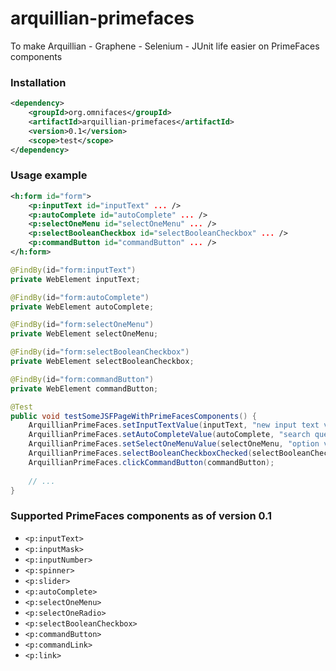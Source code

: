 # arquillian-primefaces
To make Arquillian - Graphene - Selenium - JUnit life easier on PrimeFaces components

### Installation

```XML
<dependency>
    <groupId>org.omnifaces</groupId>
    <artifactId>arquillian-primefaces</artifactId>
    <version>0.1</version>
    <scope>test</scope>
</dependency>
```

### Usage example

```XML
<h:form id="form">
    <p:inputText id="inputText" ... />
    <p:autoComplete id="autoComplete" ... />
    <p:selectOneMenu id="selectOneMenu" ... />
    <p:selectBooleanCheckbox id="selectBooleanCheckbox" ... />
    <p:commandButton id="commandButton" ... />
</h:form>
```

```Java
@FindBy(id="form:inputText")
private WebElement inputText;

@FindBy(id="form:autoComplete")
private WebElement autoComplete;

@FindBy(id="form:selectOneMenu")
private WebElement selectOneMenu;

@FindBy(id="form:selectBooleanCheckbox")
private WebElement selectBooleanCheckbox;

@FindBy(id="form:commandButton")
private WebElement commandButton;

@Test
public void testSomeJSFPageWithPrimeFacesComponents() {
    ArquillianPrimeFaces.setInputTextValue(inputText, "new input text value");
    ArquillianPrimeFaces.setAutoCompleteValue(autoComplete, "search query", "selected value");
    ArquillianPrimeFaces.setSelectOneMenuValue(selectOneMenu, "option value");
    ArquillianPrimeFaces.selectBooleanCheckboxChecked(selectBooleanCheckbox, true);
    ArquillianPrimeFaces.clickCommandButton(commandButton);
    
    // ...
}
```

### Supported PrimeFaces components as of version 0.1

- `<p:inputText>`
- `<p:inputMask>`
- `<p:inputNumber>`
- `<p:spinner>`
- `<p:slider>`
- `<p:autoComplete>`
- `<p:selectOneMenu>`
- `<p:selectOneRadio>`
- `<p:selectBooleanCheckbox>`
- `<p:commandButton>`
- `<p:commandLink>`
- `<p:link>`
